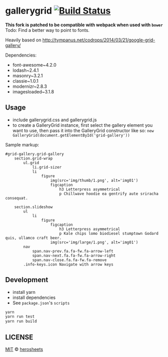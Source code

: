 # gallerygrid [![Build Status](https://travis-ci.org/GabLeRoux/gallerygrid.svg?branch=master)](https://travis-ci.org/GabLeRoux/gallerygrid)

**This fork is patched to be compatible with webpack when used with `bower`**
Todo: Find a better way to point to fonts.

Heavily based on http://tympanus.net/codrops/2014/03/21/google-grid-gallery/

Dependencies:
* font-awesome~4.2.0
* lodash~2.4.1
* masonry~3.2.1
* classie~1.0.1
* modernizr~2.8.3
* imagesloaded~3.1.8


## Usage

* include gallerygrid.css and gallerygrid.js
* to create a GalleryGrid instance, first select the gallery element you want to use, then pass it into the GalleryGrid constructor like so: `new GalleryGrid(document.getElementById('grid-gallery'))`

Sample markup:
```jade
#grid-gallery.grid-gallery
    section.grid-wrap
        ul.grid
            li.grid-sizer
            li
                figure
                    img(src='img/thumb/1.png', alt='img01')
                    figcaption
                        h3 Letterpress asymmetrical
                        p Chillwave hoodie ea gentrify aute sriracha consequat.

    section.slideshow
        ul
            li
                figure
                    figcaption
                        h3 Letterpress asymmetrical
                        p Kale chips lomo biodiesel stumptown Godard quis, ullamco craft beer.
                    img(src='img/large/1.png', alt='img01')
        nav
            span.nav-prev.fa.fa-fw.fa-arrow-left
            span.nav-next.fa.fa-fw.fa-arrow-right
            span.nav-close.fa.fa-fw.fa-remove
        .info-keys.icon Navigate with arrow keys
```

## Development

* install yarn
* install dependencies
* See `package.json`'s `scripts`

```bash
yarn
yarn run test
yarn run build
```

## LICENSE

[MIT](LICENSE.md) © [herosheets](https://github.com/herosheets)

